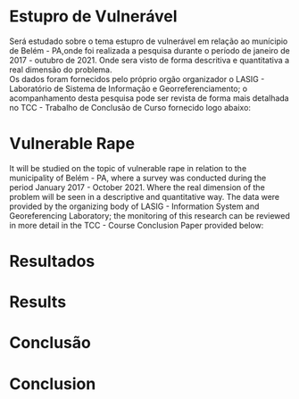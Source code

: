 # Estupro de Vulnerável
 Será estudado sobre o tema estupro de vulnerável em relação ao munícipio de Belém - PA,onde foi realizada a pesquisa durante o período de janeiro de 2017 - outubro de 2021. Onde sera visto de forma descritiva e quantitativa a real dimensão do problema.    
 Os dados foram fornecidos pelo próprio orgão organizador o LASIG - Laboratório de Sistema de Informação e Georreferenciamento; o acompanhamento desta pesquisa pode ser revista de forma mais detalhada no TCC - Trabalho de Conclusão de Curso fornecido logo abaixo:   
   
 # Vulnerable Rape 
 It will be studied on the topic of vulnerable rape in relation to the municipality of Belém - PA, where a survey was conducted during the period January 2017 - October 2021. Where the real dimension of the problem will be seen in a descriptive and quantitative way. 
 The data were provided by the organizing body of LASIG - Information System and Georeferencing Laboratory; the monitoring of this research can be reviewed in more detail in the TCC - Course Conclusion Paper provided below:  
 
# Resultados 
 
# Results
 
# Conclusão
 
# Conclusion
 
